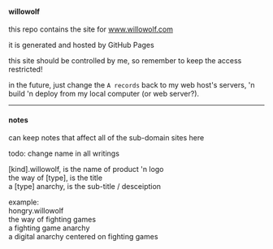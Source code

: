 #### willowolf
this repo contains the site for www.willowolf.com

it is generated and hosted by GitHub Pages

this site should be controlled by me, so remember to keep the access restricted!

in the future, just change the `A records` back to my web host's servers, 'n build 'n deploy from my local computer (or web server?).
- - -

#### notes
can keep notes that affect all of the sub-domain sites here

todo:
change name in all writings

[kind].willowolf, is the name of product 'n logo  
the way of [type], is the title  
a [type] anarchy, is the sub-title / desceiption  

example:  
hongry.willowolf  
the way of fighting games  
a fighting game anarchy  
a digital anarchy centered on fighting games  
